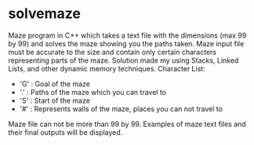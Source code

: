 # solvemaze
Maze program in C++ which takes a text file with the dimensions (max 99 by 99) and solves the maze showing you the paths taken.
Maze input file must be accurate to the size and contain only certain characters representing parts of the maze. Solution made my using Stacks, Linked Lists, and other dynamic memory techniques.
Character List:
- 'G' : Goal of the maze
- '.' : Paths of the maze which you can travel to
- 'S' : Start of the maze
- '#' : Represents walls of the maze, places you can not travel to

Maze file can not be more than 99 by 99.
Examples of maze text files and their final outputs will be displayed.
